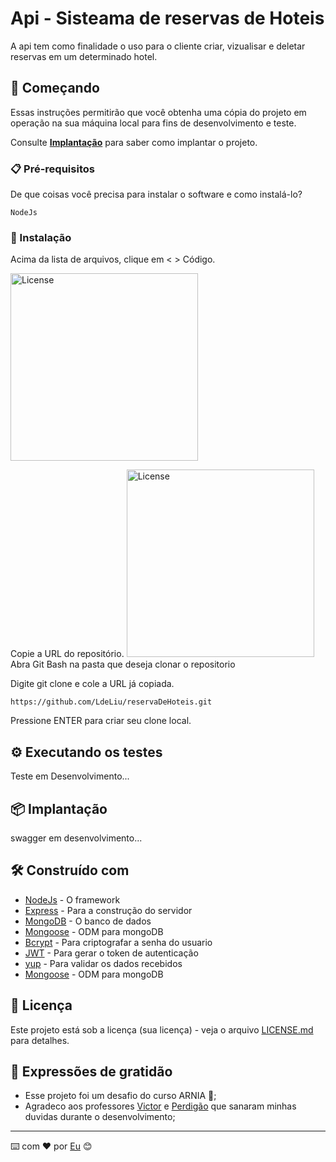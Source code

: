 # Api - Sisteama de reservas de Hoteis

A api tem como finalidade o uso para o cliente criar, vizualisar e deletar reservas em um determinado hotel. 

## 🚀 Começando

Essas instruções permitirão que você obtenha uma cópia do projeto em operação na sua máquina local para fins de desenvolvimento e teste.

Consulte **[Implantação](#-implanta%C3%A7%C3%A3o)** para saber como implantar o projeto.

### 📋 Pré-requisitos

De que coisas você precisa para instalar o software e como instalá-lo?

```
NodeJs
```

### 🔧 Instalação

Acima da lista de arquivos, clique em < > Código.<br>

<img alt="License" width="300px" src="https://docs.github.com/assets/cb-32892/mw-1440/images/help/repository/code-button.webp">

Copie a URL do repositório.
<img alt="License" width="300px" src="https://docs.github.com/assets/cb-45942/mw-1440/images/help/repository/https-url-clone-cli.webp">
Abra Git Bash na pasta que deseja clonar o repositorio

Digite git clone e cole a URL já copiada.
```
https://github.com/LdeLiu/reservaDeHoteis.git
```
Pressione ENTER para criar seu clone local.


## ⚙️ Executando os testes

Teste em Desenvolvimento...

## 📦 Implantação

swagger em desenvolvimento...

## 🛠️ Construído com

* [NodeJs](https://nodejs.org/pt-br/docs) - O framework
* [Express](https://expressjs.com/pt-br/guide/routing.html) - Para a construção do servidor
* [MongoDB](https://www.mongodb.com/docs/) - O banco de dados
* [Mongoose](https://mongoosejs.com/docs/guide.html) - ODM para mongoDB
* [Bcrypt](https://www.npmjs.com/package/bcrypt) - Para criptografar a senha do usuario
* [JWT](https://jwt.io/introduction) - Para gerar o token de autenticação
* [yup](https://www.npmjs.com/package/yup) - Para validar os dados recebidos
* [Mongoose](https://mongoosejs.com/docs/guide.html) - ODM para mongoDB

## 📄 Licença

Este projeto está sob a licença (sua licença) - veja o arquivo [LICENSE.md](https://github.com/usuario/projeto/licenca) para detalhes.

## 🎁 Expressões de gratidão

* Esse projeto foi um desafio do curso ARNIA 📢;
* Agradeco aos professores [Victor](https://github.com/sudo-victor) e [Perdigão](https://github.com/Lucas-Perdigao) que sanaram minhas duvidas durante o desenvolvimento;


---
⌨️ com ❤️ por [Eu](https://github.com/LdeLiu) 😊
